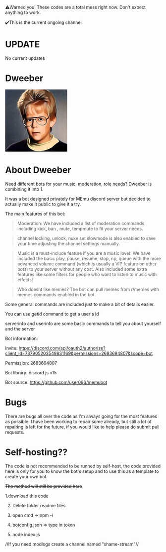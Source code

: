 ⚠️Warned you! These codes are a total mess right now. Don't expect anything to work.

✔️This is the current ongoing channel

# UPDATE

No current updates

# Dweeber

![](readmefiles/dweeber-half.jpg)

# About Dweeber

Need different bots for your music, moderation, role needs? Dweeber is combining it into 1.

It was a bot designed privately for MEmu discord server but decided to actually make it public to give it a try.

The main features of this bot:

> Moderation: We have included a list of moderation commands including kick, ban , mute, tempmute to fit your server needs.

> channel locking, unlock, nuke set slowmode is also enabled to save your time adjusting the channel settings manually.

> Music is a must-include feature if you are a music lover. We have included the basic play, pause, resume, stop, np, queue with the more advanced volume command (which is usually a VIP feature on other bots) to your server without any cost. Also included some extra features like some filters for people who want to listen to music with effects!

> Who doesnt like memes? The bot can pull memes from r/memes with memes commands enabled in the bot.

Some general commands are included just to make a bit of details easier.

You can use getid command to get a user's id

serverinfo and userinfo are some basic commands to tell you about yourself and the server

Bot information:

Invite: https://discord.com/api/oauth2/authorize?client_id=737905203549831169&permissions=2683694807&scope=bot

Permission: 2683694807

Bot library: discord.js v15

Bot source: https://github.com/user096/memubot

# Bugs

There are bugs all over the code as I'm always going for the most features as possible. I have been working to repair some already, but still a lot of repairing is left for the future, if you would like to help please do submit pull requests.

# Self-hosting??

The code is not recommended to be runned by self-host, the code provided here is only for you to know the bot's setup and to use this as a template to create your own bot.

~~The method will still be provided here~~

1.download this code

2. Delete folder readme files

3. open cmd => npm -i

4. botconfig.json => type in token

5. node index.js

//If you need modlogs create a channel named "shame-stream"//
